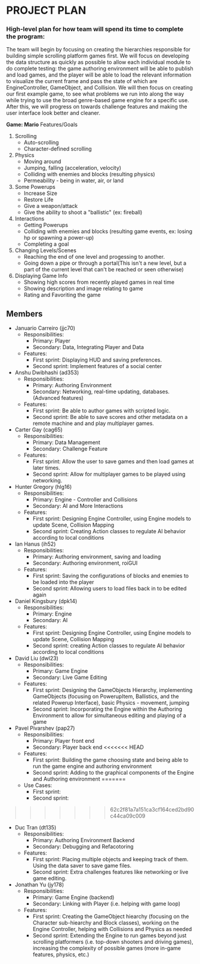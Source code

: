 PROJECT PLAN
===

### High-level plan for how team will spend its time to complete the program:
The team will begin by focusing on creating the hierarchies responsible for building simple scrolling platform games first. We will focus on developing the data structure as quickly as possible to allow each individual module to do complete testing: the game authoring environment will be able to publish and load games, and the player will be able to load the relevant information to visualize the current frame and pass the state of which are EngineController, GameObject, and Collision. We will then focus on creating our first example game, to see what problems we run into along the way while trying to use the broad genre-based game engine for a specific use. After this, we will progress on towards challenge features and making the user interface look better and cleaner.

**Game: Mario**
Features/Goals
1. Scrolling
    * Auto-scrolling
    * Character-defined scrolling
2. Physics
    * Moving around
    * Jumping, falling (acceleration, velocity)
    * Colliding with enemies and blocks (resulting physics)
    * Permeability - being in water, air, or land
3. Some Powerups
    * Increase Size
    * Restore Life
    * Give a weapon/attack
    * Give the ability to shoot a "ballistic" (ex: fireball)
4. Interactions
    * Getting Powerups
    * Colliding with enemies and blocks (resulting game events, ex: losing hp or spawning a power-up)
    * Completing a goal
5. Changing Levels/Scenes
    * Reaching the end of one level and progessing to another.
    * Going down a pipe or through a portal(This isn't a new level, but a part of the current level that can't be reached or seen otherwise)
6. Displaying Game Info
    * Showing high scores from recently played games in real time
    * Showing description and image relating to game
    * Rating and Favoriting the game

## Members
* Januario Carreiro (jjc70)
    * Responsibilities:
        * Primary: Player
        * Secondary: Data, Integrating Player and Data
    * Features:
        * First sprint: Displaying HUD and saving preferences. 
        * Second sprint: Implement features of a social center
* Anshu Dwibhashi (ad353)
    * Responsibilities:
        * Primary: Authoring Environment
        * Secondary: Networking, real-time updating, databases. (Advanced features)
    * Features:
        * First sprint: Be able to author games with scripted logic.
        * Second sprint: Be able to save scores and other metadata on a remote machine and and play multiplayer games.
* Carter Gay (cag65)
    * Responsibilities:
        * Primary: Data Management
        * Secondary: Challenge Feature
    * Features:
        * First sprint: Allow the user to save games and then load games at later times.
        * Second sprint: Allow for multiplayer games to be played using networking.
* Hunter Gregory (hlg16)
    * Responsibilities:
        * Primary: Engine - Controller and Collisions 
        * Secondary: AI and More Interactions
    * Features:
        * First sprint: Designing Engine Controller, using Engine models to update Scene, Collision Mapping
        * Second sprint: Creating Action classes to regulate AI behavior according to local conditions
* Ian Hanus (ih52)
    * Responsibilities:
        * Primary: Authoring environment, saving and loading
        * Secondary: Authoring environment, roiGUI
    * Features:
        * First sprint: Saving the configurations of blocks and enemies to be loaded into the player
        * Second sprint: Allowing users to load files back in to be edited again
* Daniel Kingsbury (dpk14)
    * Responsibilities:
        * Primary: Engine 
        * Secondary: AI
    * Features:
        * First sprint: Designing Engine Controller, using Engine models to update Scene, Collision Mapping
        * Second sprint: creating Action classes to regulate AI behavior according to local conditions
* David Liu (dwl23)
    * Responsibilities:
        * Primary: Game Engine
        * Secondary: Live Game Editing
    * Features:
        * First sprint: Designing the GameObjects Hierarchy, implementing GameObjects (focusing on PowerupItem, Ballistics, and the related Powerup Interface), basic Physics - movement, jumping
        * Second sprint: Incorporating the Engine within the Authoring Environment to allow for simultaneous editing and playing of a game
* Pavel Pivarshev (pap27)
    * Responsibilities:
        * Primary: Player front end
        * Secondary: Player back end
<<<<<<< HEAD
    * Features:
        * First sprint: Building the game choosing state and being able to run the game engine and authoring environment
        * Second sprint: Adding to the graphical components of the Engine and Authoring environment
=======
    * Use Cases:
        * First sprint:
        * Second sprint:
>>>>>>> 62c2f81a7a151ca3cf164ced2bd90c44ca09c009
* Duc Tran (dt135)
    * Responsibilities:
        * Primary: Authoring Environment Backend
        * Secondary: Debugging and Refacotoring
    * Features:
        * First sprint: Placing multiple objects and keeping track of them. Using the data saver to save game files.
        * Second sprint: Extra challenges features like networking or live game editing.
* Jonathan Yu (jy178)
    * Responsibilities:
        * Primary: Game Engine (backend)
        * Secondary: Linking with Player (i.e. helping with game loop)
    * Features:
        * First sprint: Creating the GameObject hiearchy (focusing on the Character sub-hiearchy and Block classes), working on the Engine Controller, helping with Collisions and Physics as needed
        * Second sprint: Extending the Engine to run games beyond just scrolling platformers (i.e. top-down shooters and driving games), increasing the complexity of possible games (more in-game features, physics, etc.)